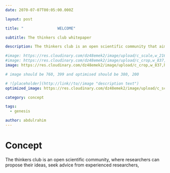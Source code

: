 ```yaml
---
date: 2070-07-07T00:05:00.000Z

layout: post

title: "               WELCOME"

subtitle: The thinkers club whitepaper

description: The thinkers club is an open scientific community that aims to provide direction to research effort at our institution, enable interdisciplinary research effort and promote scientific temper in students

#image: https://res.cloudinary.com/dz48emek2/image/upload/c_scale,w_2160/v1728154986/BlackMarble_2012_3km_jgz7op.jpg
#image: https://res.cloudinary.com/dz48emek2/image/upload/c_crop,w_837,h_438,x_243,y_1/v1720270218/thinker_axezac.jpg
image: https://res.cloudinary.com/dz48emek2/image/upload/c_crop,w_837,h_438,x_133,y_0/v1720270218/thinker_axezac.jpg

# image should be 760, 399 and optimised should be 380, 200

# ![placeholder](http://link//to//image "description text")
optimized_image: https://res.cloudinary.com/dz48emek2/image/upload/c_scale,w_380/v1728154986/BlackMarble_2012_3km_jgz7op.jpg

category: concept

tags:
  - genesis

author: abdulrahim
---
```



# Concept

The thinkers club is an open scientific community, where researchers can propose their ideas, seek advice from experienced researchers, 
